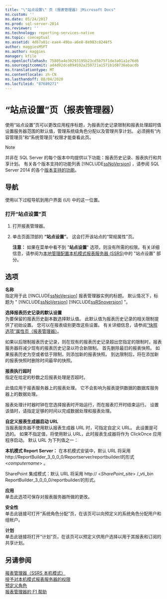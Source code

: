 ```yaml
---
title: "\"站点设置\" 页 (报表管理器) |Microsoft Docs"
ms.custom: ''
ms.date: 05/24/2017
ms.prod: sql-server-2014
ms.reviewer: ''
ms.technology: reporting-services-native
ms.topic: conceptual
ms.assetid: 4d67a01c-eae4-49ba-a6e8-8e983c0248f5
author: maggiesMSFT
ms.author: maggies
manager: kfile
ms.openlocfilehash: 75805a4e30293195b23cd5b75f1de3a01a1e76d6
ms.sourcegitcommit: ad4d92dce894592a259721a1571b1d8736abacdb
ms.translationtype: MT
ms.contentlocale: zh-CN
ms.lasthandoff: 08/04/2020
ms.locfileid: "87689271"
---
```

# <a name="site-settings-page-report-manager"></a>“站点设置”页（报表管理器）
  使用“站点设置”页可以更改应用程序标题，为报表历史记录限制和报表处理超时值设置服务器范围的默认值，管理系统级角色分配以及管理共享计划。 必须拥有“内容管理员”和“系统管理员”权限才能查看此页。  
  
> [!NOTE]  
>  并非在 SQL Server 的每个版本中均提供以下功能：报表历史记录、报表执行和共享计划。 有关各个版本支持的功能列表 [!INCLUDE[ssNoVersion](../includes/ssnoversion-md.md)] ，请参阅 SQL Server 2014 的各个[版本支持的功能](../../2014/getting-started/features-supported-by-the-editions-of-sql-server-2014.md)。  
  
## <a name="navigation"></a>导航  
 使用以下过程导航到用户界面 (UI) 中的这一位置。  
  
### <a name="to-open-the-site-settings-page"></a>打开“站点设置”页  
  
1.  打开报表管理器。  
  
2.  单击页面顶部的 **“站点设置”**。 这会打开该站点的“常规属性”页。  
  
     **注意：** 如果在菜单中看不到 "**站点设置**" 选项，则没有所需的权限。有关详细信息，请参阅为[本地管理配置本机模式报表服务器 &#40;SSRS&#41;](report-server/configure-a-native-mode-report-server-for-local-administration-ssrs.md)中的 "站点设置" 部分。  
  
## <a name="options"></a>选项  
 **名称**  
 指定用于此 [!INCLUDE[ssNoVersion](../includes/ssnoversion-md.md)] 报表管理器实例的标题。 默认情况下，标题为 " [!INCLUDE[ssNoVersion](../includes/ssnoversion-md.md)] [!INCLUDE[ssRSnoversion](../includes/ssrsnoversion-md.md)] "。  
  
 **选择报表历史记录的默认设置**  
 为要保留的报表历史副本数选择默认值。 此默认值为报表历史记录的相关限制提供了初始设置。 您可以在报表级别更改这些设置。 有关详细信息，请参阅[“快照选项”属性页（报表管理器）](../../2014/reporting-services/snapshot-options-properties-page-report-manager.md)。  
  
 如果以后限制报表历史记录，则在现有的报表历史记录超出您指定的限制时，报表服务器将减少现有的报表历史记录以符合新限制。 首先删除最旧的报表快照。 如果报表历史为空或者低于限制，则添加新的报表快照。 到达限制后，将在添加新的报表快照时删除时间最早的快照。  
  
 **报表执行超时**  
 指定在给定的秒数之后报表处理是否超时。  
  
 此值应用于报表服务器上的报表处理。 它不会影响为报表提供数据的数据库服务器上的数据处理。  
  
 报表处理计时器时钟在您选择报表时开始运行，而在报表打开时结束运行。 设置该值时，请指定足够的时间以完成数据处理和报表处理。  
  
 **自定义报表生成器启动 URL**  
 当报表服务器不使用默认报表生成器 URL 时，可指定自定义 URL。 此设置是可选的。 如果不指定值，将使用默认 URL，此时报表生成器将作为 ClickOnce 应用程序启动。 默认 URL 为下列值之一：  
  
 **本机模式 Report Server：** 在本机模式安装中，默认 URL 将采用 http://ReportBuilder_3_0_0_0/Reportserver/reportbuilder/的形式 \<*computername*> 。  
  
 SharePoint 集成模式：默认 URL 将采用 http:// \<*SharePoint_site*> /_vti_bin ReportBuilder_3_0_0_0/reportbuilder/的形式。  
  
 **应用**  
 单击此选项可保存对报表服务器所做的更改。  
  
 **安全性**  
 单击此链接可打开“系统角色分配”页，在该页可以向预定义的系统角色分配用户和组帐户。  
  
 **计划**  
 单击此链接将打开“计划”页，在该页可以预定义供用户选择以用于其报表和订阅的共享计划。  
  
## <a name="see-also"></a>另请参阅  
 [报表管理器（SSRS 本机模式）](../../2014/reporting-services/report-manager-ssrs-native-mode.md)   
 [授予对本机模式报表服务器的权限](security/granting-permissions-on-a-native-mode-report-server.md)   
 [预定义角色](security/role-definitions-predefined-roles.md)   
 [报表管理器的 F1 帮助](../../2014/reporting-services/report-manager-f1-help.md)  
  
  
